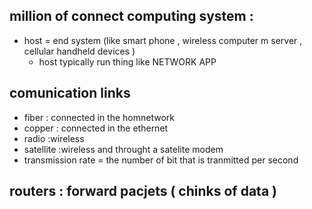 ## million of connect computing system : 
- host = end system (like smart phone , wireless computer m server , cellular handheld devices )
	- host typically run thing like NETWORK APP 
## comunication links 
- fiber : connected in the homnetwork 
- copper : connected in the ethernet 
- radio :wireless
- satellite :wireless and throught a satelite modem
- transmission rate = the number of bit that is tranmitted per second 
## routers : forward pacjets ( chinks of data )
